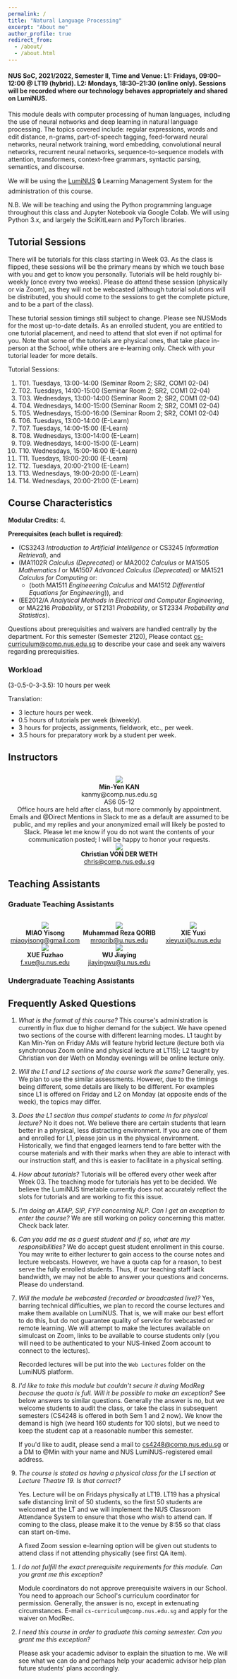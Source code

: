 ```yaml
---
permalink: /
title: "Natural Language Processing"
excerpt: "About me"
author_profile: true
redirect_from:
  - /about/
  - /about.html
---
```


#### NUS SoC, 2021/2022, Semester II, Time and Venue: L1: Fridays, 09:00–12:00 @ LT19 (hybrid). L2: Mondays, 18:30–21:30 (online only).  Sessions will be recorded where our technology behaves appropriately and shared on LumiNUS.

<!--
<P>&nbsp;
</P>
<P>&nbsp;
</P>
<P>&nbsp;
</P>
-->   

This module deals with computer processing of human languages, including the use of neural networks and deep learning in natural language processing. The topics covered include: regular expressions, words and edit distance, n-grams, part-of-speech tagging, feed-forward neural networks, neural network training, word embedding, convolutional neural networks, recurrent neural networks, sequence-to-sequence models with attention, transformers, context-free grammars, syntactic parsing, semantics, and discourse.

We will be using the [LumiNUS](https://luminus.nus.edu.sg/modules/7ed05d58-129e-4b4e-a9e3-22802fc6f8e8) 🔒 Learning Management System for the administration of this course.

N.B. We will be teaching and using the Python programming language throughout this class and Jupyter Notebook via Google Colab. We will using Python 3.x, and largely the SciKitLearn and PyTorch libraries.

## Tutorial Sessions

There will be tutorials for this class starting in Week 03. As the class is flipped, these sessions will be the primary means by which we touch base with you and get to know you personally.  Tutorials will be held roughly bi-weekly (once every two weeks).  Please do attend these session (physically or via Zoom), as they will not be webcasted (although tutorial solutions will be distributed, you should come to the sessions to get the complete picture, and to be a part of the class).

These tutorial session timings still subject to change. Please see NUSMods for the most up-to-date details. As an enrolled student, you are entitled to one tutorial placement, and need to attend that slot even if not optimal for you.  Note that some of the tutorials are physical ones, that take place in-person at the School, while others are e-learning only.  Check with your tutorial leader for more details.

Tutorial Sessions:

1. T01. Tuesdays, 13:00-14:00 (Seminar Room 2; SR2, COM1 02-04)
2. T02. Tuesdays, 14:00-15:00 (Seminar Room 2; SR2, COM1 02-04)
3. T03. Wednesdays, 13:00-14:00 (Seminar Room 2; SR2, COM1 02-04)
4. T04. Wednesdays, 14:00-15:00 (Seminar Room 2; SR2, COM1 02-04)
5. T05. Wednesdays, 15:00-16:00 (Seminar Room 2; SR2, COM1 02-04)
6. T06. Tuesdays, 13:00-14:00 (E-Learn)
7. T07. Tuesdays, 14:00-15:00 (E-Learn)
8. T08. Wednesdays, 13:00-14:00 (E-Learn)
9. T09. Wednesdays, 14:00-15:00 (E-Learn)
10. T10. Wednesdays, 15:00-16:00 (E-Learn)
11. T11. Tuesdays, 19:00-20:00 (E-Learn)
12. T12. Tuesdays, 20:00-21:00 (E-Learn)
13. T13. Wednesdays, 19:00-20:00 (E-Learn)
14. T14. Wednesdays, 20:00-21:00 (E-Learn)

## Course Characteristics

**Modular Credits**: 4.

**Prerequisites (each bullet is required)**:
* (CS3243 _Introduction to Artificial Intelligence_ or CS3245 _Information Retrieval_), and
* (MA1102R _Calculus (Deprecated)_ or MA2002 _Calculus_ or MA1505 _Mathematics I_ or MA1507 _Advanced Calculus (Deprecated)_ or MA1521 _Calculus for Computing_ or:
  * (both MA1511 _Engineeering Calculus_ and MA1512 _Differential Equations for Engineering_)), and
* (EE2012/A _Analytical Methods in Electrical and Computer Engineering_, or MA2216 _Probability_, or ST2131 _Probability_, or ST2334 _Probability and Statistics_).

Questions about prerequisities and waivers are handled centrally by the department. For this semester (Semester 2120), Please contact [cs-curriculum@comp.nus.edu.sg](mailto:cs-curriculum@comp.nus.edu.sg) to describe your case and seek any waivers regarding prerequisities.

### Workload

(3-0.5-0-3-3.5): 10 hours per week

Translation:

* 3 lecture hours per week.
* 0.5 hours of tutorials per week (biweekly).
* 3 hours for projects, assignments, fieldwork, etc., per week.
* 3.5 hours for preparatory work by a student per week.

## Instructors

<div style="text-align:center; display:grid; grid-template-columns: 1fr; margin-top:30px;">

<div class="tutor__profile">
  <img src="images/kanmy.jpg"/>
  <div>
    <strong>Min-Yen KAN</strong><br/>
    <a href="mailto:kanmy@comp.nus.edu.sg" style="text-decoration:none"><i class="fas fa-envelope"></i> kanmy@comp.nus.edu.sg</a><br/>
    <i class="fas fa-building"></i> AS6 05-12<br/>
    Office hours are held after class, but more commonly by appointment. Emails and @Direct Mentions in Slack to me as a default are assumed to be public, and my replies and your anonymized email will likely be posted to Slack. Please let me know if you do not want the contents of your communication posted; I will be happy to honor your requests.
  </div>

  <div class="tutor__profile">
  <!-- Ensure image is of appropriate square size 120px x 120px, and less than 10KB ideally -->
  <img src="images/chris-120.jpg"/><BR/>
  <strong>Christian VON DER WETH</strong>
  <BR/>
  <A HREF="mailto:chris@comp.nus.edu.sg">chris@comp.nus.edu.sg</A><BR/>
</div>  
</div>

</div>

## Teaching Assistants

<!-- Copy above tile from instructor -->

### Graduate Teaching Assistants

<div style="text-align:center; display:grid; grid-template-columns: 1fr 1fr 1fr; margin-top:30px;">

<div class="tutor__profile">
  <img src="images/yisong.png"/><BR/>
  <strong>MIAO Yisong</strong>
  <BR/>
 <A HREF="mailto:miaoyisong@gmail.com">miaoyisong@gmail.com</A><BR/>
</div>

<div class="tutor__profile">
  <img src="images/Reza.jpg"/><BR/>
  <strong>Muhammad Reza QORIB</strong>
  <BR/>
<A HREF="mailto:mrqorib@u.nus.edu">mrqorib@u.nus.edu</A><BR/>
</div>

<div class="tutor__profile">
  <img src="images/yuxi.png"/><BR/>
  <strong>XIE Yuxi</strong>
  <BR/>
<A HREF="mailto:xieyuxi@u.nus.edu">xieyuxi@u.nus.edu</A><BR/>
</div>
  
<div class="tutor__profile">
  <img src="images/fuzhao.png"/><BR/>
  <strong>XUE Fuzhao</strong>
  <BR/>
<A HREF="mailto:f.xue@u.nus.edu">f.xue@u.nus.edu</A><BR/>
</div>

<div class="tutor__profile">
  <img src="images/jiaying.png"/><BR/>
  <strong>WU Jiaying</strong>
  <BR/>
<A HREF="mailto:jiayingwu@u.nus.edu">jiayingwu@u.nus.edu</A><BR/>
</div>
</div>

### Undergraduate Teaching Assistants

<!--
<div style="text-align:center; display:grid; grid-template-columns: 1fr 1fr 1fr; margin-top:30px;">

<div class="tutor__profile">
  <img src="images/rahul.jpg"/><BR/>
  <strong>Rahul BAID</strong>
  <BR/>
<A HREF="mailto:rahul.baid@u.nus.edu">rahul.baid@u.nus.edu</A><BR/>
</div>

</div>
-->
## Frequently Asked Questions

1. _What is the format of this course?_
This course's administration is currently in flux due to higher demand for the subject.  We have opened two sections of the course with different learning modes.  L1 taught by Kan Min-Yen on Friday AMs will feature hybrid lecture (lecture both via synchronous Zoom online and physical lecture at LT15); L2 taught by Christian von der Weth on Monday evenings will be online lecture only.

1. _Will the L1 and L2 sections of the course work the same?_
Generally, yes.  We plan to use the similar assessments.  However, due to the timings being different, some details are likely to be different.   For examples since L1 is offered on Friday and L2 on Monday (at opposite ends of the week), the topics may differ.

1. _Does the L1 section thus compel students to come in for physical lecture?_
No it does not.  We believe there are certain students that learn better in a physical, less distracting environment.  If you are one of them and enrolled for L1, please join us in the physical environment.  Historically, we find that engaged learners tend to fare better with the course materials and with their marks when they are able to interact with our instruction staff, and this is easier to facilitate in a physical setting.

1. _How about tutorials?_
Tutorials will be offered every other week after Week 03.  The teaching mode for tutorials has yet to be decided.  We believe the LumiNUS timetable currently does not accurately reflect the slots for tutorials and are working to fix this issue.

1. _I'm doing an ATAP, SIP, FYP concerning NLP.  Can I get an exception to enter the course?_
We are still working on policy concerning this matter.  Check back later.

1. _Can you add me as a guest student and if so, what are my responsibilities?_
We do accept guest student enrollment in this course.  You may write to either lecturer to gain access to the course notes and lecture webcasts.  However, we have a quota cap for a reason, to best serve the fully enrolled students.  Thus, if our teaching staff lack bandwidth, we may not be able to answer your questions and concerns.  Please do understand.

1. _Will the module be webcasted (recorded or broadcasted live)?_
   Yes, barring technical difficulties, we plan to record the course lectures and make them available on LumiNUS.  That is, we will make our best effort to do this, but do not guarantee quality of service for webcasted or remote learning.  We will attempt to make the lectures available on simulcast on Zoom, links to be available to course students only (you will need to be authenticated to your NUS-linked Zoom account to connect to the lectures).

   Recorded lectures will be put into the `Web Lectures` folder on the LumiNUS platform.

1. _I'd like to take this module but couldn't secure it during ModReg because the quota is full.  Will it be possible to make an exception?_
See below answers to similar questions.  Generally the answer is no, but we welcome students to audit the class, or take the class in subsequent semesters (CS4248 is offered in both Sem 1 and 2 now).  We know the demand is high (we heard 160 students for 100 slots), but we need to keep the student cap at a reasonable number this semester.  

   If you'd like to audit, please send a mail to cs4248@comp.nus.edu.sg or a DM to @Min with your name and NUS LumiNUS-registered email address.

1. _The course is stated as having a physical class for the L1 section at Lecture Theatre 19.  Is that correct?_

   Yes.  Lecture will be on Fridays physically at LT19.  LT19 has a physical safe distancing limit of 50 students, so the first 50 students are welcomed at the LT and we will implement the NUS Classroom Attendance System to ensure that those who wish to attend can.  If coming to the class, please make it to the venue by 8:55 so that class can start on-time.

   A fixed Zoom session e-learning option will be given out students to attend class if not attending physically (see first QA item).

<!--
1. _I'm taking ATAP this semester.  I need an exception to get admitted to this class.  Can you grant me this exception?_

   Sorry, no.  This is a unilateral policy.  CS4248 is in high demand and generally oversubscribed.  We reserve and exercise the right to make this course only available to full-time NUS students (locally matriculated and exchange students).  We welcome you to take the course when you return to NUS full-time.
-->

1. _I do not fulfill the exact prerequisite requirements for this module.  Can you grant me this exception?_

   Module coordinators do not approve prerequisite waivers in our School.  You need to approach our School's curriculum coordinator for permission.  Generally, the answer is no, except in extenuating circumstances.  E-mail `cs-curriculum@comp.nus.edu.sg` and apply for the waiver on ModRec.

1. _I need this course in order to graduate this coming semester.  Can you grant me this exception?_

   Please ask your academic advisor to explain the situation to me.  We will see what we can do and perhaps help your academic advisor help plan future students' plans accordingly.

